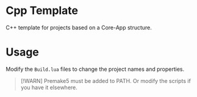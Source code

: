 # Cpp Template
C++ template for projects based on a Core-App structure.

# Usage
Modify the `Build.lua` files to change the project names and properties.
> [!WARN]
> Premake5 must be added to PATH.
> Or modify the scripts if you have it elsewhere.
